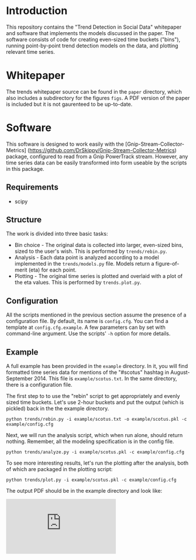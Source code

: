 # Introduction

This repository contains the "Trend Detection in Social Data" whitepaper
and software that implements the models discussed in the paper. 
The software consists of code for creating even-sized time buckets ("bins"),
running point-by-point trend detection models on the data,
and plotting relevant time series. 

# Whitepaper

The trends whitepaper source can be found in the `paper` directory, which
also includes a subdirectory for the figures `figs`. A PDF version of the 
paper is included but it is not gaurenteed to be up-to-date. 

# Software

This software is designed to work easily with the [Gnip-Stream-Collector-Metrics]
(https://github.com/DrSkippy/Gnip-Stream-Collector-Metrics) package, configured to read
from a Gnip PowerTrack stream. However, any time series data can be easily
transformed into form useable by the scripts in this package. 

## Requirements

 * scipy

## Structure

The work is divided into three basic tasks:

* Bin choice - The original data is collected into larger, even-sized bins,
sized to the user's wish. This is performed by `trends/rebin.py`. 
* Analysis - Each data point is analyzed according to a model implemented in
the `trends/models.py` file. Models return a figure-of-merit (eta) for each point.
* Plotting - The original time series is plotted and overlaid with a plot of the eta values. 
This is performed by `trends.plot.py`. 

## Configuration

All the scripts mentioned in the previous section assume the presence of a configuration
file. By default, its name is `config.cfg`. You can find a template at `config.cfg.example`.
A few parameters can by set with command-line argument. Use the scripts' `-h` option
for more details.

## Example

A full example has been provided in the `example` directory. In it, you will find
formatted time series data for mentions of the "#scotus" hashtag in August-September 2014.
This file is `example/scotus.txt`. In the same directory, there is a configuration file.

The first step to to use the "rebin" script to get appropriately and evenly sized time buckets.
Let's use 2-hour buckets and put the output (which is pickled) back in the the example directory.

`python trends/rebin.py -i example/scotus.txt -o example/scotus.pkl -c example/config.cfg`

Next, we will run the analysis script, which when run alone, should return nothing.
Remember, all the modeling specification is in the config file.

`python trends/analyze.py -i example/scotus.pkl -c example/config.cfg`

To see more interesting results, let's run the plotting after the analysis, both of which 
are packaged in the plotting script:

`python trends/plot.py -i example/scotus.pkl -c example/config.cfg` 

The output PDF should be in the example directory and look like:

![scotus](https://github.com/jeffakolb/Gnip-Trend-Detection/tree/master/example/scotus.pdf) 



